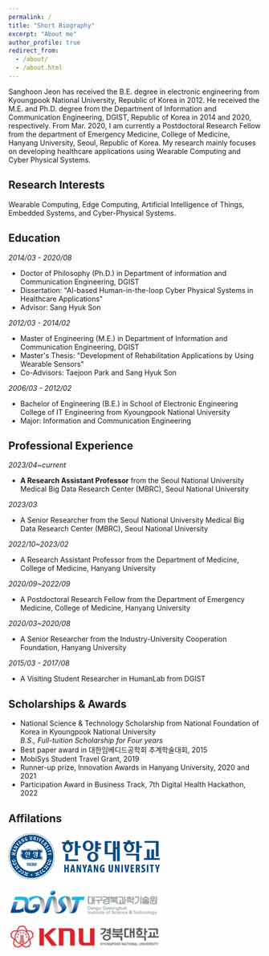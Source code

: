 ```yaml
---
permalink: /
title: "Short Biography"
excerpt: "About me"
author_profile: true
redirect_from: 
  - /about/
  - /about.html
---
```


Sanghoon Jeon has received the B.E. degree in electronic engineering from Kyoungpook National University, Republic of Korea in 2012. He received the M.E. and Ph.D. degree from the Department of Information and Communication Engineering, DGIST, Republic of Korea in 2014 and 2020, respectively. From Mar. 2020, I am currently a Postdoctoral Research Fellow from the department of Emergency Medicine, College of Medicine, Hanyang University, Seoul, Republic of Korea. My research mainly focuses on developing healthcare applications using Wearable Computing and Cyber Physical Systems.

## Research Interests
Wearable Computing, Edge Computing, Artificial Intelligence of Things, Embedded Systems, and Cyber-Physical Systems.

## Education
_2014/03 - 2020/08_
  * Doctor of Philosophy (Ph.D.) in Department of information and Communication Engineering, DGIST
  * Dissertation: "AI-based Human-in-the-loop Cyber Physical Systems in Healthcare Applications"
  * Advisor: Sang Hyuk Son

_2012/03 - 2014/02_
  * Master of Engineering (M.E.) in Department of Information and Communication Engineering, DGIST
  * Master's Thesis: "Development of Rehabilitation Applications by Using Wearable Sensors"
  * Co-Advisors: Taejoon Park and Sang Hyuk Son

_2006/03 - 2012/02_
  * Bachelor of Engineering (B.E.) in School of Electronic Engineering College of IT Engineering from Kyoungpook National University
  * Major: Information and Communication Engineering

## Professional Experience

_2023/04~current_
  * **A Research Assistant Professor** from the Seoul National University Medical Big Data Research Center (MBRC), Seoul National University

_2023/03_
  * A Senior Researcher from the Seoul National University Medical Big Data Research Center (MBRC), Seoul National University

_2022/10~2023/02_
  * A Research Assistant Professor from the Department of Medicine, College of Medicine, Hanyang University

_2020/09~2022/09_
  * A Postdoctoral Research Fellow from the Department of Emergency Medicine, College of Medicine, Hanyang University
  
_2020/03~2020/08_
  * A Senior Researcher from the Industry-University Cooperation Foundation, Hanyang University
  
_2015/03 - 2017/08_
  * A Visiting Student Researcher in HumanLab from DGIST

## Scholarships & Awards
  * National Science & Technology Scholarship from National Foundation of Korea in Kyoungpook National University <br>
    _B.S., Full-tuition Scholarship for Four years_
  * Best paper award in 대한임베디드공학회 추계학술대회, 2015 
  * MobiSys Student Travel Grant, 2019
  * Runner-up prize, Innovation Awards in Hanyang University, 2020 and 2021
  * Participation Award in Business Track, 7th Digital Health Hackathon, 2022

## Affilations
  <img src="/images/hanyang.png" width="60%" height="10%"><br><br>
  <img src="/images/l22.png" width="60%" height="20%"><br><br>
  <img src="/images/l11.png" width="60%" height="20%"><br><br>

